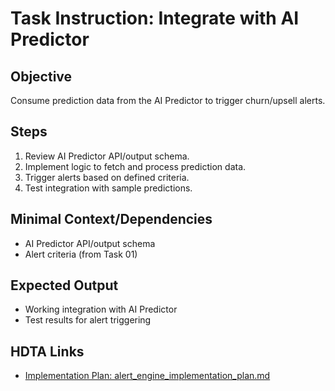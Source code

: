 # Task Instruction: Integrate with AI Predictor

## Objective
Consume prediction data from the AI Predictor to trigger churn/upsell alerts.

## Steps
1. Review AI Predictor API/output schema.
2. Implement logic to fetch and process prediction data.
3. Trigger alerts based on defined criteria.
4. Test integration with sample predictions.

## Minimal Context/Dependencies
- AI Predictor API/output schema
- Alert criteria (from Task 01)

## Expected Output
- Working integration with AI Predictor
- Test results for alert triggering

## HDTA Links
- [Implementation Plan: alert_engine_implementation_plan.md](alert_engine_implementation_plan.md)
